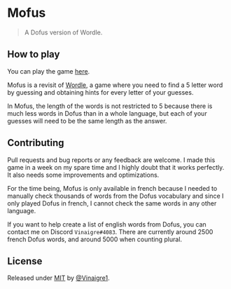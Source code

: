 # Mofus
> A Dofus version of Wordle.

## How to play

You can play the game [here](https://vinaigre1.github.io/Mofus/).

Mofus is a revisit of [Wordle](https://www.nytimes.com/games/wordle/index.html), a game where you need to find a 5 letter word by guessing and obtaining hints for every letter of your guesses.

In Mofus, the length of the words is not restricted to 5 because there is much less words in Dofus than in a whole language, but each of your guesses will need to be the same length as the answer.

## Contributing

Pull requests and bug reports or any feedback are welcome. I made this game in a week on my spare time and I highly doubt that it works perfectly. It also needs some improvements and optimizations.

For the time being, Mofus is only available in french because I needed to manually check thousands of words from the Dofus vocabulary and since I only played Dofus in french, I cannot check the same words in any other language.

If you want to help create a list of english words from Dofus, you can contact me on Discord `Vinaigre#4083`. There are currently around 2500 french Dofus words, and around 5000 when counting plural.

## License

Released under [MIT](/LICENSE) by [@Vinaigre1](https://github.com/Vinaigre1).

